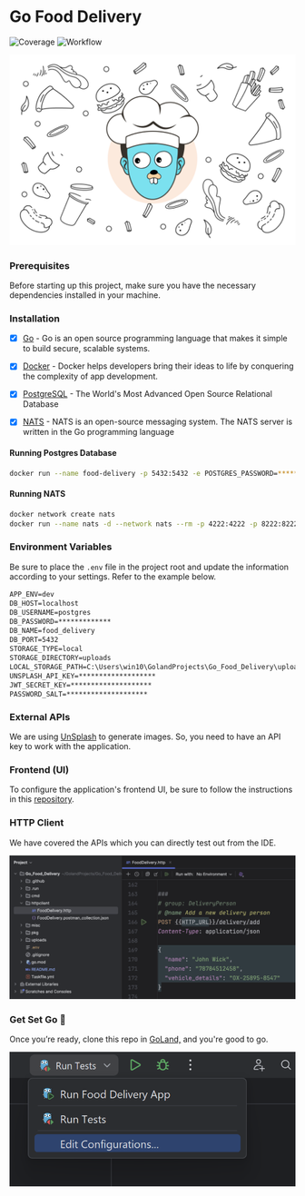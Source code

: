 # Go Food Delivery

![Coverage](https://img.shields.io/badge/Coverage-48.6%25-yellow)
![Workflow](https://github.com/mukulmantosh/Go_Food_Delivery/actions/workflows/test.yaml/badge.svg)

![background](./misc/images/background.png)


### Prerequisites

Before starting up this project, make sure you have the necessary dependencies installed in your machine.

###  Installation

- [x] [Go](https://go.dev/) - Go is an open source programming language that makes it simple to build secure, scalable systems.

- [x] [Docker](https://www.docker.com/) - Docker helps developers bring their ideas to life by conquering the complexity of app development.

- [x] [PostgreSQL](https://www.postgresql.org/) - The World's Most Advanced Open Source Relational Database

- [x] [NATS](https://nats.io/) - NATS is an open-source messaging system. The NATS server is written in the Go programming language



#### Running Postgres Database

```bash
docker run --name food-delivery -p 5432:5432 -e POSTGRES_PASSWORD=****** -d postgres
```

#### Running NATS

```bash
docker network create nats
docker run --name nats -d --network nats --rm -p 4222:4222 -p 8222:8222 nats --http_port 8222 --cluster_name NATS --cluster nats://0.0.0.0:6222
```


### Environment Variables

Be sure to place the `.env` file in the project root and update the information according to your settings. Refer to the example below.

```
APP_ENV=dev
DB_HOST=localhost
DB_USERNAME=postgres
DB_PASSWORD=*************
DB_NAME=food_delivery
DB_PORT=5432
STORAGE_TYPE=local
STORAGE_DIRECTORY=uploads
LOCAL_STORAGE_PATH=C:\Users\win10\GolandProjects\Go_Food_Delivery\uploads
UNSPLASH_API_KEY=*******************
JWT_SECRET_KEY=********************
PASSWORD_SALT=********************
```

### External APIs

We are using [UnSplash](https://unsplash.com/) to generate images. So, you need to have an API key to work with the application. 


### Frontend (UI)

To configure the application's frontend UI, be sure to follow the instructions in this [repository][repo].


[repo]: https://github.com/mukulmantosh/food_delivery_frontend

### HTTP Client

We have covered the APIs which you can directly test out from the IDE. 

![httpclient](./misc/images/httpclient.png)

### Get Set Go 🚀

Once you’re ready, clone this repo in [GoLand,](https://www.jetbrains.com/go/) and you're good to go.

![go_run_config](./misc/images/go_run_config.png)
